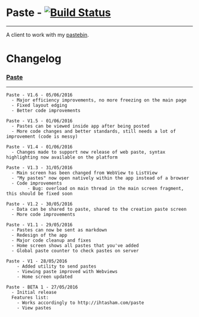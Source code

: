 # Paste - [![Build Status](https://travis-ci.org/redrails/Paste.svg?branch=master)](https://travis-ci.org/redrails/Paste)

-----------

A client to work with my [pastebin](http://ihtasham.com/paste/).

Changelog
=========

### [Paste](http://ihtasham.com/projects/paste/)

---
```
Paste - V1.6 - 05/06/2016
  - Major efficiency improvements, no more freezing on the main page
  - Fixed layout edging
  - Better code improvements
  
Paste - V1.5 - 01/06/2016
  - Pastes can be viewed inside app after being posted
  - More code changes and better standards, still needs a lot of improvement (code is messy)
        
Paste - V1.4 - 01/06/2016
  - Changes made to support new release of web paste, syntax highlighting now available on the platform
  
Paste - V1.3 - 31/05/2016
  - Main screen has been changed from WebView to ListView
  - "My pastes" now open natively within the app instead of a browser
  - Code improvements
        - Bug: overload on main thread in the main screen fragment, this should be fixed soon

Paste - V1.2 - 30/05/2016
  - Data can be shared to paste, shared to the creation paste screen
  - More code improvements

Paste - V1.1 - 29/05/2016
  - Pastes can now be sent as markdown
  - Redesign of the app
  - Major code cleanup and fixes
  - Home screen shows all pastes that you've added
  - Global paste counter to check pastes on server

Paste - V1 - 28/05/2016
    - Added utility to send pastes
    - Viewing paste improved with Webviews
    - Home screen updated

Paste - BETA 1 - 27/05/2016
  - Initial release
  Features list:
    - Works accordingly to http://ihtasham.com/paste
    - View pastes
```
